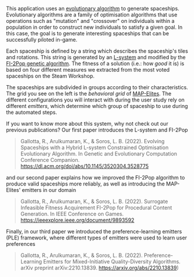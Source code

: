 This application uses an [evolutionary algorithm](https://en.wikipedia.org/wiki/Evolutionary_algorithm) to generate spaceships. Evolutionary algorithms are a family of optimisation algorithms that use operations such as "mutation" and "crossover" on individuals within a population in order to construct new individuals to satisfy a given goal. In this case, the goal is to generate interesting spaceships that can be successfully piloted in-game.

Each spaceship is defined by a string which describes the spaceship's tiles and rotations. This string is generated by an [L-system](https://wikipedia.org/wiki/L-system) and modified by the [FI-2Pop genetic algorithm](https://www.sciencedirect.com/science/article/abs/pii/S0377221707005668). The fitness of a solution (i.e.: how *good* it is) is based on four different measures we extracted from the most voted spaceships on the Steam Workshop.

The spaceships are subdivided in groups according to their characteristics. The grid you see on the left is the *behavioral grid* of [MAP-Elites](https://arxiv.org/abs/1504.04909). The different configurations you will interact with during the user study rely on different *emitters*, which determine which group of spaceship to use during the automated steps.

If you want to know more about this system, why not check out our previous publications?
Our first paper introduces the L-system and FI-2Pop
> Gallotta, R., Arulkumaran, K., & Soros, L. B. (2022). Evolving Spaceships with a Hybrid L-system Constrained Optimisation Evolutionary Algorithm. In Genetic and Evolutionary Computation Conference Companion. https://dl.acm.org/doi/abs/10.1145/3520304.3528775 

and our second paper explains how we improved the FI-2Pop algorithm to produce valid spaceships more reliably, as well as introducing the MAP-Elites' emitters in our domain
> Gallotta, R., Arulkumaran, K., & Soros, L. B. (2022). Surrogate Infeasible Fitness Acquirement FI-2Pop for Procedural Content Generation. In IEEE Conference on Games. https://ieeexplore.ieee.org/document/9893592

Finally, in our third paper we introduced the preference-learning emitters (PLE) framework, where different types of emitters were used to learn user preferences
> Gallotta, R., Arulkumaran, K., & Soros, L. B. (2022). Preference-Learning Emitters for Mixed-Initiative Quality-Diversity Algorithms. arXiv preprint arXiv:2210.13839. https://arxiv.org/abs/2210.13839)